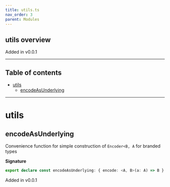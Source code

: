 ```yaml
---
title: utils.ts
nav_order: 3
parent: Modules
---
```


## utils overview

Added in v0.0.1

---

<h2 class="text-delta">Table of contents</h2>

- [utils](#utils)
  - [encodeAsUnderlying](#encodeasunderlying)

---

# utils

## encodeAsUnderlying

Convenience function for simple construction of `Encoder<B, A` for branded types

**Signature**

```ts
export declare const encodeAsUnderlying: { encode: <A, B>(a: A) => B }
```

Added in v0.0.1
